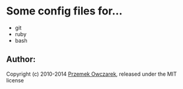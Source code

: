Some config files for...
========================
- git
- ruby
- bash

Author:
------
Copyright (c) 2010-2014 [Przemek Owczarek](http://twitter.com/powczarek), released under the MIT license
